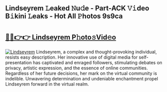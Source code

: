 ## Lindseyrem 𝙻eaked 𝙽u𝚍e - Part-ACK 𝚅𝚒deo B𝚒kini 𝙻eaks - Hot All 𝙿hotos 9s9ca

# <h2><a href="http://ld0p8p.urlbe.top/?page=Lindseyrem">🔗🔗👉👉 Lindseyrem P𝚑oto𝚜Vid𝚎o</a></h2>

[![Lindseyrem](https://i.imgur.com/eBuTRDB.gif)](http://ld0p8p.urlbe.top/?page=Lindseyrem)
Lindseyrem, a complex and thought-provoking individual, resists easy description. Her innovative use of digital media for self-presentation has captivated and enraged followers, stimulating debates on privacy, artistic expression, and the essence of online communities. Regardless of her future decisions, her mark on the virtual community is indelible. Unwavering determination and undeniable enchantment propel Lindseyrem forward in the virtual realm.
